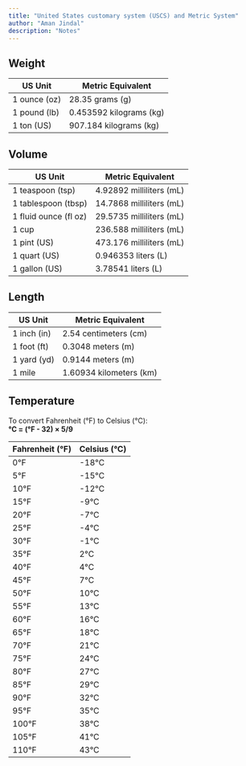 ```yaml
---
title: "United States customary system (USCS) and Metric System"
author: "Aman Jindal"
description: "Notes"
---
```


## **Weight**

| **US Unit**        | **Metric Equivalent** |
|---------------------|-----------------------|
| 1 ounce (oz)       | 28.35 grams (g)      |
| 1 pound (lb)       | 0.453592 kilograms (kg) |
| 1 ton (US)         | 907.184 kilograms (kg) |

## **Volume**

| **US Unit**        | **Metric Equivalent** |
|---------------------|-----------------------|
| 1 teaspoon (tsp)   | 4.92892 milliliters (mL) |
| 1 tablespoon (tbsp)| 14.7868 milliliters (mL) |
| 1 fluid ounce (fl oz)| 29.5735 milliliters (mL) |
| 1 cup              | 236.588 milliliters (mL) |
| 1 pint (US)        | 473.176 milliliters (mL) |
| 1 quart (US)       | 0.946353 liters (L)     |
| 1 gallon (US)      | 3.78541 liters (L)      |


## **Length**

| **US Unit**        | **Metric Equivalent** |
|---------------------|-----------------------|
| 1 inch (in)        | 2.54 centimeters (cm) |
| 1 foot (ft)        | 0.3048 meters (m)     |
| 1 yard (yd)        | 0.9144 meters (m)     |
| 1 mile             | 1.60934 kilometers (km) |

## **Temperature**

To convert Fahrenheit (°F) to Celsius (°C):  
**°C = (°F - 32) × 5/9**

| **Fahrenheit (°F)** | **Celsius (°C)** |
|----------------------|------------------|
| 0°F                 | -18°C           |
| 5°F                 | -15°C           |
| 10°F                | -12°C           |
| 15°F                | -9°C            |
| 20°F                | -7°C            |
| 25°F                | -4°C            |
| 30°F                | -1°C            |
| 35°F                | 2°C             |
| 40°F                | 4°C             |
| 45°F                | 7°C             |
| 50°F                | 10°C            |
| 55°F                | 13°C            |
| 60°F                | 16°C            |
| 65°F                | 18°C            |
| 70°F                | 21°C            |
| 75°F                | 24°C            |
| 80°F                | 27°C            |
| 85°F                | 29°C            |
| 90°F                | 32°C            |
| 95°F                | 35°C            |
| 100°F               | 38°C            |
| 105°F               | 41°C            |
| 110°F               | 43°C            |
